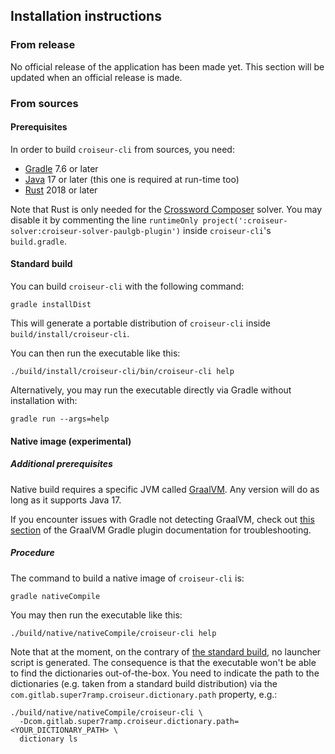 <!--
SPDX-FileCopyrightText: 2023 Antoine Belvire
SPDX-License-Identifier: GPL-3.0-or-later
-->

## Installation instructions

### From release

No official release of the application has been made yet. This section will be updated when an
official release is made.

### From sources

#### Prerequisites

In order to build `croiseur-cli` from sources, you need:

- [Gradle](https://gradle.org/) 7.6 or later
- [Java](https://adoptium.net/temurin/releases/) 17 or later (this one is required at run-time too)
- [Rust](https://www.rust-lang.org/tools/install) 2018 or later

Note that Rust is only needed for
the [Crossword Composer](../croiseur-solver/croiseur-solver-paulgb) solver. You may disable it
by commenting the line `runtimeOnly project(':croiseur-solver:croiseur-solver-paulgb-plugin')`
inside `croiseur-cli`'s `build.gradle`.

#### Standard build

You can build `croiseur-cli` with the following command:

```
gradle installDist
```

This will generate a portable distribution of `croiseur-cli` inside `build/install/croiseur-cli`.

You can then run the executable like this:

```
./build/install/croiseur-cli/bin/croiseur-cli help
```

Alternatively, you may run the executable directly via Gradle without installation with:

```
gradle run --args=help
```

#### Native image (experimental)

##### Additional prerequisites

Native build requires a specific JVM called [GraalVM](https://www.graalvm.org/). Any version will do
as long as it supports Java 17.

If you encounter issues with Gradle not detecting GraalVM, check
out [this section](https://graalvm.github.io/native-build-tools/latest/gradle-plugin.html#_installing_graalvm_native_image_tool)
of the GraalVM Gradle plugin documentation for troubleshooting.

##### Procedure

The command to build a native image of `croiseur-cli` is:

```
gradle nativeCompile
```

You may then run the executable like this:

```
./build/native/nativeCompile/croiseur-cli help
```

Note that at the moment, on the contrary of [the standard build](#standard-build), no launcher
script is generated. The consequence is that the executable won't be able to find the
dictionaries out-of-the-box. You need to indicate the path to the dictionaries (e.g. taken from a
standard build distribution) via the `com.gitlab.super7ramp.croiseur.dictionary.path` property,
e.g.:

```
./build/native/nativeCompile/croiseur-cli \
  -Dcom.gitlab.super7ramp.croiseur.dictionary.path=<YOUR_DICTIONARY_PATH> \
  dictionary ls
```
